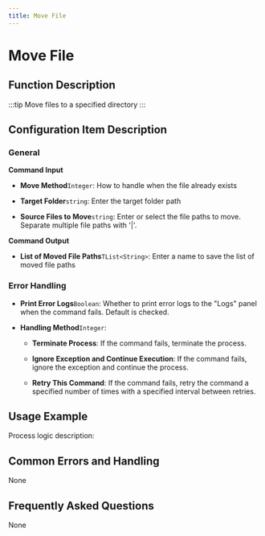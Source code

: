 ```yaml
---
title: Move File
---
```


# Move File

## Function Description

:::tip 
Move files to a specified directory
:::

## Configuration Item Description

### General

**Command Input**

- **Move Method**`Integer`: How to handle when the file already exists

- **Target Folder**`string`: Enter the target folder path

- **Source Files to Move**`string`: Enter or select the file paths to move. Separate multiple file paths with '|'.


**Command Output**

- **List of Moved File Paths**`TList<String>`: Enter a name to save the list of moved file paths


### Error Handling

- **Print Error Logs**`Boolean`: Whether to print error logs to the "Logs" panel when the command fails. Default is checked. 

- **Handling Method**`Integer`:

    - **Terminate Process**: If the command fails, terminate the process.

    - **Ignore Exception and Continue Execution**: If the command fails, ignore the exception and continue the process.

    - **Retry This Command**: If the command fails, retry the command a specified number of times with a specified interval between retries.

## Usage Example

Process logic description:

## Common Errors and Handling

None

## Frequently Asked Questions

None

